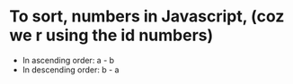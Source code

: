 # To sort, numbers in Javascript, (coz we r using the id numbers)

- In ascending order: a - b
- In descending order: b - a

